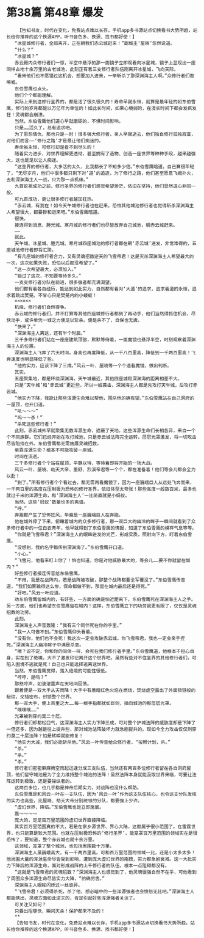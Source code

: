 # 第38篇 第48章 爆发
        【告知书友，时代在变化，免费站点难以长存，手机app多书源站点切换看书大势所趋，站长给你推荐的这个换源APP，听书音色多、换源、找书都好使！】
       “冰星城修行者，全部离开，正在朝我们赤云城赶来！”副城主‘屋晓’忽然说道。
       “什么？”
       “冰星城？”
       赤云殿内众修行者们一惊，半空中悬浮的那一面镜子立即观看向冰星城，镜子上显现出一座同样占地十余万里的古老城池，此刻正有着三支修行者队伍刚离开冰星城，飞向天际。
       “看来他们也不愿错过这机会，想要加入进来，一举斩杀了那深渊海主人啊。”众修行者们都唏嘘。
       东伯雪鹰也点头。
       他们个个都能理解。
       实际上来到这修行圣界的，都是活了很久很久的！寿命早就永恒，就算是最年轻的如东伯雪鹰，修行的岁月都是以万亿年为单位的！如此长时间，如果心境弱的，在漫长时间下都会发疯发狂！灵魂都会崩溃。
       当然，东伯雪鹰他们道心早就磨砺的，不惧时间影响。
       只是……活久了，总有追求吧。
       为了恩怨情仇，那也只是一时！很多强大修行者，亲人早就逝去，他们独自修行孤独寂寞，对他们而言——‘修行之路’才是最让他们痴迷的。
       寿命虽永恒，可修行却是看不到尽头的！
       随着实力进步，对世界理解更透彻，甚至拥有了造物、创造一座世界等种种手段，越来越强大，这也是足以让人痴迷。
       “这圣界的修行者，大多活的太久，比我都长了不知多少倍。”东伯雪鹰暗道，自己算很年轻了，“无尽岁月，他们中很多都只剩下对‘道’的追逐，为了修行之路，他们甚至愿意飞蛾扑火，去和深渊海主人一战，只为那一点机缘。”
       九首蛇祖成功之前，修行圣界的修行者们感觉希望渺茫，依旧在坚持，他们显然道心非同一般。
       可九首成功，更让很多修行者越加狂热。
       “赤云城，有我在！如今天午城修行者也在赶来。恐怕其他城池修行者也觉得斩杀深渊海主人希望很大，都要掺和进来吧。”东伯雪鹰暗道。
       很快。
       接连得到消息，塍光城、寒月城的修行者们也尽皆放弃自己城池，朝赤云城赶来。
       ……
       就此。
       天午城、冰星城、塍光城、寒月城四座城池的修行者都在朝‘赤云城’进发，非常难得的，五座城池修行者即将汇聚。
       “有几座城的修行者合力，又有灵魂招数逆天的飞雪帝君！这是灭杀深渊海主人希望最大的一次，这次如果失败，恐怕以后都没希望了。”
       “这一次希望最大，必须加入。”
       “错过了这次，不知要等待多久。”
       一支支修行者分队在前进，很多强者都充满渴望。
       他们都有着各自经历，能达到如此实力，自然都有着对‘大道’的追求，追求着道的永恒，追求着跳出樊笼。不甘心只是樊笼内的小蝼蚁！
       ××××××
       机缘，修行者们自然得争。
       赤云城的修行者们，并不打算等其他四座城修行者都到了再动手，他们当然得抓住机会，尽快动手，或许单凭一城之力便足以斩杀。便是杀不了，自保也无虞。
       “快来了。”
       “深渊海主人离这，还有半个时辰。”
       三千多修行者们站在一座座建筑顶部，默默等待着，一面魔镜也悬浮半空，时刻观察着深渊海主人的位置。
       深渊海主人飞奔了六天时间，身高也再度降低，从一千八百里高，降低到一千两百里高！飞奔速度也明显降低了些。
       “他的实力，应该下降了三成。”风云一叶、屋晓等一个个遥看魔镜，做出判断。
       其实。
       五座聚集地，都是环绕深渊海，天午城最近，其他四座城和深渊海的距离相差不大。
       只是‘天午城’和‘赤云城’更近些，所以一般袭击，深渊海主人都是先攻打天午城，后攻打赤云城。
       “他实力下降，我能让那些浑源生命难以帮他，围杀他的确有望。”东伯雪鹰站在自己洞府的一屋顶，也开口道。
       “吼～～～”
       “呜～～杀！”
       “杀死这些修行者！”
       此刻，赤云城外早就聚集无数浑源生命，遮蔽了天地，这些浑源生命们长相各异，来自一个个不同族群。它们已经开始在攻打城池，只是赤云城法阵完全运转，层层光罩激发，将一切攻击尽皆阻挡在外。东伯雪鹰都无需施展灵魂招数。
       单靠浑源生命？根本不可能攻破一座城。
       时间在流逝。
       三千多修行者个个站在屋顶，平静以待，等待着即将开始的一场大战。
       风云一叶、屋晓、劫天大帝、墨舒、烈溪帝君等一个个，都在准备着！他们等会儿都会全力以赴！
       “到了。”所有修行者个个看过去，都无需再看魔镜了，因为一座巍峨巨人从远处飞奔而来，一千两百里的高度在压制极为恐怖的修行圣界，依旧体型太夸张！那些高度一般数百米，最多也就过千米的浑源生命，和‘深渊海主人’一比简直就是小蚂蚁。
       当然，这些‘蚂蚁’数量也多的离谱。
       “呼。”
       奔跑都产生了恐怖狂风，毕竟是一座巍峨巨人在奔跑。
       他在城外停了下来，俯瞰着城内的众多修行者，那一双巨大的幽冷的眸子一瞬间就看到了众多修行者中的一位白衣青年，他早就得到了东伯雪鹰的情报，知道了东伯雪鹰的模样气息等等。
       “你就是飞雪帝君？”深渊海主人的眼眸迸发的光芒，形成实质，照射向下方，盯着东伯雪鹰。
       “没想到，我的名字都传到深渊海了。”东伯雪鹰开口道。
       “小心。”
       “飞雪兄，他看来盯上你了！怕也知道，你是对他威胁最大的，等会儿……要不你就留在城内？”
       好些修行者接连传音给东伯雪鹰。
       “不用，我是在战阵内，若是战阵被攻破，那整个战阵都要全军覆没了。”东伯雪鹰传音道，“我们如果输得这么惨，保命都做不到，那留在城内最后还是得死。”
       “好吧。”风云一叶应道。
       劝东伯雪鹰留城内的，有好些，一方面的确是怕近距离下，东伯雪鹰死在深渊海主人之手。另一方面，他们也希望东伯雪鹰留在城内！这样，东伯雪鹰立下的功劳就更有限了，仅仅是灵魂招数的功劳。
       此刻。
       深渊海主人声音轰隆：“我有三个同伴死在你的手里。”
       “我一人可做不到。”东伯雪鹰仰头看着。
       “没有你，他们也不会死！我这次一定会攻破赤云城，你飞雪帝君，我也一定会亲手捏死。”深渊海主人幽冷眸子中满是杀意。
       “哦？说不定，你和你的同伴一样，会死在我们修行者手里。”东伯雪鹰道，他根本不担心自身，实在到了绝境，大不了激发印记离开这个世界吧。虽然有些对不住圣界的其他修行者们，可陷入困境不逃就是死！自己也只能选择逃离这世界。
       当然，东伯雪鹰觉得，落入绝境的可能性很低。
       “哼哼，是吗？”
       那怒哼声，如滚滚雷声在天地间回荡。
       跟着便是一双大手从天而降！大手中有着暗红色火焰在燃烧，焚烧虚空露出了外面锁链般的秘纹，交错密布，封锁整个世界。
       那一双大手，便上百里之大……每一根手指都犹如巨剑，插向城池的那层层光罩。
       “噗噗噗……”
       光罩被刺穿约莫二十层。
       修行者们却都松口气，这深渊海主人实力下降三成，可对整个护城法阵的威胁度却是下降了一倍还多，因为越是往上提升些，那对城池法阵破坏力就急剧提升的。现如今全力攻击仅仅刺穿约莫二十层法阵？怕是转瞬就能修复！
       “他实力大减，我们必能斩杀他。”风云一叶传音给众修行者，“按照计划，杀。”
       “杀。”
       “杀。”
       “杀。”
       修行者们密密麻麻腾空而起迅速分成三支队伍，当然还有两百多位修行者留在各自洞府屋顶，他们留守城池是为了全力维持整个城池的法阵！虽然法阵本身就能汲取世界来临，可要让法阵运转到极致，还是要操纵者的。
       这两百多位，也几乎都是神帝后期实力，对战阵也没什么帮助。
       东伯雪鹰是和风云一叶在一支队伍，因为‘风云一叶’作为这支队伍核心，也令这支分队发挥的实力也高些，比屋晓、劫天大帝分别统领的分队，都要强上少许。
       “虚幻世界，降临。”东伯雪鹰也是立即施展。
       轰～～～～
       庞大的，足足百万里范围的虚幻世界直接降临。
       其实百万里范围真的不大，若是在家乡源世界、界心大陆，这都属于很小范围了。在雷霆世界，也只能算是较大范围。也就在压制极恐怖的‘修行圣界’，能笼罩百万里范围的领域实在是很恐怖了，要知道，整个赤云城也就十余万里。
       这领域，笼罩了整个城池，也包括周围数十万里。
       深渊海主人虽巍峨高大，有一千两百里高。可和百万里范围的领域一比，还是小太多太多！他周围大量的浑源生命尽皆受到影响，遭到庞大虚幻世界的拖拽，实力都急剧衰减。这一大批实力下降后的浑源生命，面对形成战阵的上千修行者的队伍，根本一点阻碍都没有。
       “这就是飞雪帝君的灵魂招数？”深渊海主人也感觉到了，他灵魂很强自然不在乎，可他看到了周围众多浑源生命尽皆实力大降，“的确厉害。”
       深渊海主人眼眸闪烁过一丝诡异。
       “飞雪帝君！必须得杀死，杀了他，想必暗中的一些浑源强者也会愤怒无比吧。”深渊海主人都能猜出，灵魂方面如此逆天的，肯定引起好些浑源强者关注了。
       可关注又如何？
       只要出招够快，瞬间灭杀！保护都来不及的！
       **
       【告知书友，时代在变化，免费站点难以长存，手机app多书源站点切换看书大势所趋，站长给你推荐的这个换源APP，听书音色多、换源、找书都好使！】